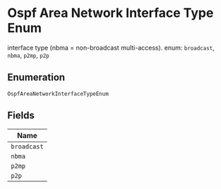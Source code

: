 
# Ospf Area Network Interface Type Enum

interface type (nbma = non-broadcast multi-access). enum: `broadcast`, `nbma`, `p2mp`, `p2p`

## Enumeration

`OspfAreaNetworkInterfaceTypeEnum`

## Fields

| Name |
|  --- |
| `broadcast` |
| `nbma` |
| `p2mp` |
| `p2p` |

